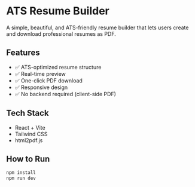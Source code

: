 # ATS Resume Builder

A simple, beautiful, and ATS-friendly resume builder that lets users create and download professional resumes as PDF.

## Features

- ✅ ATS-optimized resume structure  
- ✅ Real-time preview  
- ✅ One-click PDF download  
- ✅ Responsive design  
- ✅ No backend required (client-side PDF)  

## Tech Stack

- React + Vite
- Tailwind CSS
- html2pdf.js

## How to Run

```bash
npm install
npm run dev